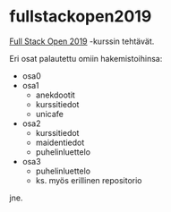 # fullstackopen2019
[Full Stack Open 2019](https://fullstackopen.com/) -kurssin tehtävät.

Eri osat palautettu omiin hakemistoihinsa:

- osa0
- osa1
  - anekdootit
  - kurssitiedot
  - unicafe
- osa2
  - kurssitiedot
  - maidentiedot
  - puhelinluettelo
- osa3
  - puhelinluettelo
  - ks. myös erillinen repositorio

jne.
